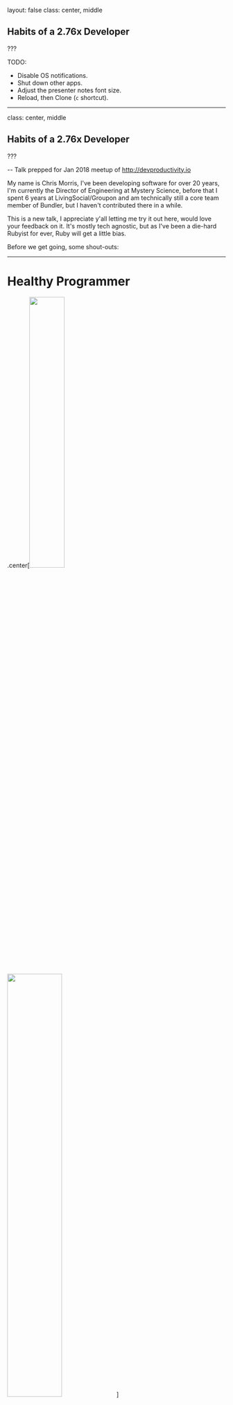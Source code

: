 
layout: false
class: center, middle

## Habits of a 2.76x Developer
???

TODO: 
- Disable OS notifications.
- Shut down other apps.
- Adjust the presenter notes font size. 
- Reload, then Clone (`c` shortcut).
---
class: center, middle

## Habits of a 2.76x Developer

???

-- Talk prepped for Jan 2018 meetup of http://devproductivity.io

My name is Chris Morris, I've been developing software for over 20 years, I'm 
currently the Director of Engineering at Mystery Science, before that I spent
6 years at LivingSocial/Groupon and am technically still a core
team member of Bundler, but I haven't contributed there in a while.

This is a new talk, I appreciate y'all letting me try it out here, would love
your feedback on it. It's mostly tech agnostic, but as I've been a die-hard 
Rubyist for ever, Ruby will get a little bias. 

Before we get going, some shout-outs:

---

# Healthy Programmer

.center[<img src="http://imagery.pragprog.com/products/323/jkthp.jpg" style="width: 40%;" /> 
        <img src="http://33.media.tumblr.com/3a67e4ea496cbad39b23bf48e046c810/tumblr_nasiplAH851qhu3vxo1_500.gif" style="width: 50%; margin-bottom: 75px" />]

???

This book was published in 2013, so, y'know, like light years ago, but The
Healthy Programmer has some wonderfully practical advice for those of us who
make a living the way we do.

In short: "Read this book so you don't die in your chair." Hat tip to my friend
Sara Flemming for the jeh-gif.

I never know how to say it, so I just say it both ways.

---

# Open Sourcing Mental Illness

.center.four-big[osmihelp.org<br/><br/>]
.center[<img src="https://osmihelp.org/assets/img/osmi-logo-big.png" style="width: 33%" />]

???

The OSMI support forums evolved out of a site called Devpressed started by Greg
Baugues, they can be a great place to get some support for yourself or someone
you know who struggles with mental issues.

---

# The Pragmatic Programmer  

.center[<img src="https://imagery.pragprog.com/products/59/tpp.jpg?1339433898" style="width: 45%" />]

???

Then finally, a shout out to the classic Pragmatic Programmer book since a lot
of the stuff in my talk is inspired by or ripped off from this book.

---

layout: false
class: center, middle

.center[<img src="10x.programmer.png"/>]

???

If you don't know, a 10x developer is a developer who is an order of magnitude
more productive than an average developer. Its existence has sparked many 
debates over the years. 

The idea of a 10x developer can at least be traced back to a 1996 book by Steve
McConnell called Rapid Development and possibly the 1st edition in 1993 of his
book Code Complete, which in turn cite earlier studies, the quality of which
are easily called into question.

---

layout: false
class: center, middle

.center[<img src="https://s3.amazonaws.com/titlepages.leanpub.com/leprechauns/hero?1498560320" style="width: 40%"/>]

???

For a counterpoint view on 10x and other topics, one resource you can check out
is The Leprechauns of Software Engineering, which arose specifically from a
critique on Steve McConnell's writings on the 10x developer.

The 10x developer, or 5x, or 2x, or 1.1x may be a myth, but if they do exist,
in my opinion they subsist on small habits that buy themselves productivity
over the long haul, vs. folks who can just type 10 times as fast as you.

---

class: center, middle

# Trade-Offs

![Pass the salt](http://imgs.xkcd.com/comics/the_general_problem.png)

???

Most experienced developers understand that quality engineering involves
trade-offs. Security vs. Convenience, code that reads well vs. performs well,
and short-term vs. long-term productivity.

One of my favorite XKCD comics captures this tension.

---

# Small Gains Over Time

.center[<img src="graph.png" style="width: 70%" />]

???

Every day we have to make these little decisions between manual and
automated salt, and we'll mess up many of them, but if we're
consistently weighing out both the short and long term, we can experience
the multiplicative benefits of solid tooling.     

---

class: center, middle

![Highway sign pointing to Hell](http://www.funnysigns.net/files/hell-froze-over.jpg)

???

The road to hell is paved with short-sighted compromises. While balancing our
needs can lead to ...

---

class: center, middle

![Spongebob Celebrating](http://2.bp.blogspot.com/-PuXgy-MI84k/Tzh7rQ4CgsI/AAAAAAAAAik/tG4i8LbEjNg/s1600/spongebob.gif)

???

... hellacious productivity.  

---

# Don't Be Hasty

.center[![Ketchup bottle](http://i.telegraph.co.uk/multimedia/archive/03245/ketchupembed_3245375b.jpg)]

???

We know being impatient can make a bit of a mess ...  

---

# If You Gotta Ship Fast 

.center[![ShipIt Squirrel](https://qph.ec.quoracdn.net/main-qimg-c8781a4bb1f17e330b50cb35f851da05-c)]

???

But sometimes we still gotta get stuff out the door quickly. 

---

# Negotiate Cleanup 

        
.center[<img src="http://cdn3.momsxyz.com/2015/09/kids-baking-1-1024x629.gif" style="width: 80%" />]        

???

In those cases, be sure to negotiate for time to clean up your mess.

---

# Testing

.center[<img src="https://cdn.business2community.com/wp-content/uploads/2014/04/Two-sides-of-the-same-coin-resized-600.png" style="width: 60%"/>]

???

I'm going to talk a lot about testing. Software development may be an 
unusual field in how segregated the notion of testing is from coding, 
when in my POV, testing and coding are two sides of the same coin 
called "Design". 

---

# Testing

.center[<img src="avengers.storyboard.png" style="width: 60%"/>]

???

Directors storyboard their movies so can cheaply review the 
screenplay,  

Musicians repeatedly practice their performances and listen back to 
recordings of their practice sessions. Artists 
will do studies, a 
drawing, sketch or painting in preparation for a finished piece. 
Writers have editors, ...  
   
It's all part of an essential feedback loop.

credit: http://screencrush.com/movie-storyboards/

---

# Testing?

.big-para[@dbrady: It's 2018. Do you really think testing is good? All this
talk of fast, clean, readable, etc I'm starting to feel like we think testing
sucks. Slow, ugly, unreadable all suck. Fast, clean, readable isn't good, just
less sucky. Is testing good, or just an accepted evil?]
???
David Brady tweeted this recently - Do you really think testing is good? ... 
I'm starting to feel like we think testing sucks. ... Is it good, or just
an accepted evil? 

And a lot of the conversation was around the eventual pay-off of these tests
down the road. 

https://twitter.com/dbrady/status/951546028079091712
--

.big-para[@the_chrismo:
Tests help me think about and even shape the design of my production code. 
Built-in rubber duck. /me is happy :)]

???
But I answered that Tests are valuable to me immediately, because they help 
me think about and even shape the design of my
production code. It has a built-in rubber duck effect.

https://twitter.com/the_chrismo/status/951587076138442752

dbrady @the_chrismo @alexford THIS is literally the first reply all day that
proposes an intrinsic benefit of testing rather than an investment/cost to be
minimized and/or whose eventual payoff is hoped to be maximized 

---

# Testing!

.center.one-big[Test yo self before yo self.fail!]

???

David's tweet isn't surprising to me, and not just because I see it in
others who may not understand how great it is that we can take it for
granted these days, but because I still see this in myself. Sometimes, 
in the NAME of productivity, it can be tempting to skimp on testing. 

But - the sooner we can understand what we're building, the sooner
we can catch misunderstandings, the cheaper it is and therefore the more 
productive 
we are. We can't do that without many of the feedback tools we use, 
testing being a powerful one. 

---

# Two Clients for All Code

.center[<img src="diagram.a.b.png" style="width: 70%" />]

???

Long term flexibility is an important attribute of our code for long
term productivity, and so one of the most prevalent productivity killers 
in software is tight coupling.

When we're writing a new piece of production code, it's almost always in
service of an existing piece of production code, and without any intervention,
there's no immediate penalty for tightly coupling two pieces together.

---

# Two Clients for All Code

 .center[<img src="diagram.a.b.test.png" style="width: 70%" />]

???

A unit test acts as a second client of the new piece of code, and since it has
no interest in the dependent production code, it can penalize you for tight
coupling and encourage a better design, if you listen to it. This is one reason
I believe over-mocking is a code smell, sometimes we over-mock to mask the pain
of tightly coupled production code.

Sometimes this is intentional when working with legacy code to just help
us get out of a tight spot, but ... that's an exception to the rule.

---

# Think Through Edge Cases

.center[<img src="maze-1560801_1280.png" style="width: 50%" />]


???

The feedback from testing during coding also helps me think through
the use cases, particularly the edge cases. Without tests, I'm more
tempted to stay focused on the happy path and cut corners on robustness.    

https://pixabay.com/p-1560801 

---

# Test Suite as Deploy Checklist

.center[<img src="https://memegenerator.net/img/instances/67492661/i-wrote-them-down-in-my-diary-so-that-i-wouldnt-have-to-remember.jpg" style="width: 100%" />]

???
In addition to feedback during development of new code, re-running our tests
can protect previously developed code.

Checklists have shown themselves to be a powerful tool in the fields of
aviation and medicine, to avoid mental errors and make sure things are working
before thumbing our noses at gravity or cutting into a patient.

Our test suites are a huge, automated pre-deploy checklist.

---

# Speed: Tap the Brakes

.center[<img src="http://mealsandmiles.com/wp-content/uploads/2015/07/fast-furious-poster-big-new-fast-furious-7-poster-brings-the-awesome-previous-6-posters-bring-the-sad-682x1024.jpeg" style="width: 33%" />]

???

I did just say "huge" - and this transitions us to one common problem with
test suites: they just run so dang slow and get slower with every test we
add. 

It's great that we want quick feedback ... but don't let that lead you into 
being obsessed with the speediness of your test suite. 

---

# Speed: Worse Alternatives

.center[<img src="https://www.tinypulse.com/hs-fs/hubfs/b40a2331160baece046d108ab53aabb0.jpg" style="width: 70%" />]

???

First, remember that one alternative to your slow automated test suite is a
separate QA dept that's under-resourced on time and people and you have to wait
3+ weeks to get shrug-percent coverage.

I've worked at many companies who operate this way and there are still many, many 
places out there like it. Just something to keep in mind while waiting for your
CI build to finish.

---

# Speed: Over Mocking

.center[<img src="bad.mocking.example.png" style="width: 40%"/>]

???

Another danger of speed obsession is over-mocking.

In this contrived example, you can see how tests can pass when they shouldn't,
and pursuing too many mocks in the name of speed can deteriorate the quality of
your tests.

credit: https://www.thoughtworks.com/insights/blog/mockists-are-dead-long-live-classicists

---

# Speed: Run What You Need

.center.one-big-tall[Bundler]
<hr style="width: 10%"/>

.one-big.remark-code[ruby bin/rspec spec/bundler/definition_spec.rb spec/resolver/basic_spec.rb]

???

But, we don't just have check our expectations of test speed, there are some
things we can do to help. 

One practical option, is to lean on your CI.    

The Bundler test suite is not only large and slow, but some of the tests are
specific to certain platforms and getting the whole thing to run locally can be
difficult.

In cases like this, I usually only run the tests I need to locally, and rely on
CI to cover the whole thing.

My usual pattern is to use RubyMine to run the specific test my cursor is on, then
run the current file, then use a shell script like the one here to get a wider
run of feedback from several files, then commit to a branch and let CI tell me
how things are going across-the-board.

By building out shell scripts like this you can focus on the tests most likely
to give you the most valuable feedback early. By saving and curating these
scripts you can also discover some interesting boundaries of the code base that
could come in handy when you want to try and break it up into libraries or
services.

---

# If Speed Is A Concern
???
Some other quick comments on ways to try and increase your speed. 
--
.center.one-big-tall[Favor Integration Over Unit]
???
skimping on unit tests in favor of integration tests could work, esp. if 
the units are model tests or things that hit the database.
--
.center.one-big-tall[Use Suite-Level Database Fixtures]
???
and you can share some database fixtures for a series of related tests.
--
.center.one-big-tall[Build out a PO*O Suite]
???
Build out a Plain Ol' Object suite.

If you work in Rails, for example, loading its environment takes time,
if you're building out plain ol' ruby objects, have a test_helper or
spec_helper that bypasses your framework if you don't need it. There
are also tools like Spring that will keep the whole process loaded
and save you time.
--
.center.one-big-tall[Setup Test Runs in Parallel]
???
Setup Test Runs in Parallel - TravisCI and CircleCI, to name two, offer 
options here. 

---

# Libraries and Services

.center[![Component Diagram](https://cdn-1.wp.nginx.com/wp-content/uploads/2015/11/Microservices-Cubes-300x300-PMS355.png)] 

???

A larger decision you can make to reduce your test suite expense is to 
move code out into libraries or separate services that can run their own
tests.  

Keep in mind, introducing boundaries like this come with costs both 
in infrastructure and integration testing. 

---

# Staging Environment

.center[<img src="https://i.pinimg.com/originals/aa/b8/0e/aab80e604835ba8e4cab4050d3f5a8de.jpg" style="width: 80%" />]

???

There are a few different uses for a staging environment, but some engineers
want a staging environment to be as close to production as possible to help
with higher level testing and catch those hard-to-find-in-dev problems.

This can be a very expensive endeavor, and with the plethora of A/B testing
approaches and feature flag techniques available, personally I think a staging
environment that aims to be just like production can be a big time suck and not
worth it. I believe you're better off figuring out how to test safely in
production. There can always be subtle differences in two environments, and if
it passes in staging but still fails in production, it hasn't paid for itself.

---

# Palate Cleanser

.center[![Lemon Sorbet](https://s3.amazonaws.com/spoonuniversi-wpengine/spoonuniversi/wp-content/uploads/sites/66/2016/07/LemonSorbet_Rodgers_FeaturedImage.jpg)]

???
Ok, enough about testing.

---

# Love Me Some OOP

.center.two-big[When in Branson …] 
.center[![Branson](https://i.pinimg.com/474x/1c/d3/51/1cd3515613f1213dd47375c71bd2aa9d--branson-missouri-redneck.jpg)]
???

If you work in an object-oriented language, know your OOP. Learn the SOLID 
principles. Check out anything Sandi Metz has done, it's Ruby flavored but
applicable to any OO language. When your tests are giving you feedback about 
design pain, you need to know what your options are. 

Also, have a decent working knowledge of refactoring
patterns - one in particular I wish most OO devs knew is the "replace 
conditional with polymorphism" refactoring. 

---

# Delete Old Code

.center[<img src="delete.everything.png" style="width: 80%" />]

???

It’s a time waster. It clogs your editor, it gets included in grep results and can
waste time doing analysis on stuff that’s not even used anymore, not to mention
wasting time running tests over code that's out of action. Production
code coverage tools are a thing. 

---

# Delete Old Code

.center.one-big-tall[https://github.com/danmayer/coverband]

.center.one-big-tall[https://github.com/michaelfeathers/scythe]

???

sEYE-th

---

# Good Commit Messages
.center.one-big[Explain yo self before you forget yo self.]
???

Write good commit messages!

Not just commit messages, code comments (when appropriate), class names, 
methods, keep the README up-to-date. 

Pay attention to the distance between the code and where the documentation 
resides. Sometimes we fall into habits of documenting something in a 
"distant" system when it could just as easily be committed to the codebase. 

If you need separate docs, look to automate what you can so the docs stay 
close to the source.

---

# Keep Your Throwaway Code

.center[<img src="1998_samandfriends.jpg" style="width: 50%" />] 

???

This is one habit I don’t see often enough. 

Keep and commit all of the code you use when troubleshooting something or doing
routine tasks.

At LivingSocial, our ops folks were really good about ensuring console history
was kept after someone left. That’s great. Except that if I’m taking the time
to write it in the first place, then I should stash it somewhere, commit it.
You won’t come back to all of it, you may not even come back to most of it, but
the stuff you will come back to can be refined and iterated on, and eventually
some of it will make it into the production codebase.

---

# DRY: Manual Labor

.center.one-big-tall[Automate yo self before you do the same ol' 
damn thing over and over again until you 
give carpel tunnel to yo self.]
???

As much as we love automation, it’s amazing how often we’ll still get into
cesspools of manual labor. One reason why it can be invaluable to rotate team
members into a part of a codebase or work routine, so they can notice the
stale, wasteful habits we all accrue and help us automate away our manual
crutches.

---

# Ask for Help

.center[<img src="https://i.pinimg.com/736x/01/42/30/0142309317bb9e11c167a80b8ff40ff6--rubber-duck-lip-products.jpg" style="width: 50%" />]

???

This one is important for myself, I tend to be introverted and stubborn. Talk to
other human beings! If you don't have any human beings at the ready, use the 
rubber duck technique. 

In particular, I like to Rubber Duck in slack (though in a room that folks won't
necessarily get interrupted) or - esp. - in my card or ticket I'm working, as 
this is an excellent way to capture progress for yourself or stakeholders. Take
a walk and talk out loud like a crazy person. 

By speaking about or writing about your problem, you can get unstuck faster by
engaging different parts of your brain.

---

# Pair

.center[<img src="https://i.pinimg.com/736x/01/42/30/0142309317bb9e11c167a80b8ff40ff6--rubber-duck-lip-products.jpg" style="width: 33%" />
        <img src="https://i.pinimg.com/736x/01/42/30/0142309317bb9e11c167a80b8ff40ff6--rubber-duck-lip-products.jpg" style="width: 33%" />]

???

Pairing can yield interesting insights into how others do things. 

---

class: center, middle

# `¯\_(ツ)_/¯`x Developers

???

Anyway, so while we've drawn no conclusions today on the existence of the 
elusive 10x Developer, hopefully I've given you some inspiration for hauling
in the big fish of productivity.

And besides, none of this matters anyway ...     

---

class: center, middle

# Healthy Teams<br/> are <br/>Productive Teams

???

since Google did that study a few years ago showing that Psychological 
Safety on a team is the most important factor for productivity. I blogged
about that, like ... 2 years ago, but it's still on the front page of my
site - clabs.org - you can check that out there. 

---

.center[<img src="MSci.jpg" width="50%" />]
.center.two-big[Chris Morris<br/>@the_chrismo | cLabs.org]

???

That's my talk - a final shout-out for 

Mystery Science - we make online science lessons for elementary schools
that encourage kids to experiment and be curious and learn the scientific 
process hands on. Check us out at mysteryscience.com - if you're looking 
for a gig, hit me up and let's talk. 
